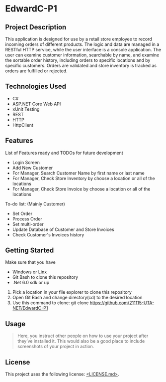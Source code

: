 # EdwardC-P1
## Project Description 
This application is designed for use by a retail store employee to record incoming orders of different products. The logic and data are managed in a RESTful HTTP service, while the user interface is a console application. The user can examine customer information, searchable by name, and examine the sortable order history, including orders to specific locations and by specific customers. Orders are validated and store inventory is tracked as orders are fulfilled or rejected.
## Technologies Used
* C#
* ASP.NET Core Web API
* xUnit Testing
* REST
* HTTP
* HttpClient
## Features
List of Features ready and TODOs for future development
* Login Screen
* Add New Customer
* For Manager, Search Customer Name by first name or last name
* For Manager, Check Store Inventory by choose a location or all of the locations
* For Manager, Check Store Invoice by choose a location or all of the locations

To-do list: (Mainly Customer)
* Set Order
* Process Order
* Set multi-order
* Update Database of Customer and Store Invoices
* Check Customer's Invoices history
## Getting Started
Make sure that you have
* Windows or Linx
* Git Bash to clone this repository
* .Net 6.0 sdk or up

1. Pick a location in your file explorer to clone this repository
2. Open Git Bash and change directory(cd) to the desired location
3. Use this command to clone: git clone https://github.com/211115-UTA-NET/EdwardC-P1

## Usage

> Here, you instruct other people on how to use your project after they’ve installed it. This would also be a good place to include screenshots of your project in action.

## License

This project uses the following license: [<LICENSE.md>](<link>).
